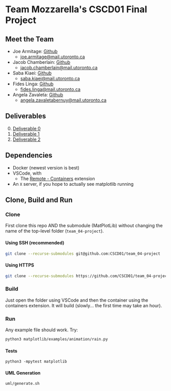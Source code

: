 # Team Mozzarella's CSCD01 Final Project

## Meet the Team

* Joe Armitage: [Github](https://github.com/armitag8)
  * [joe.armitage@mail.utoronto.ca](mailto:joe.armitage@mail.utoronto.ca)
* Jacob Chamberlain: [Github](https://github.com/JacobChamberlain)
  * [jacob.chamberlain@mail.utoronto.ca](mailto:jacob.chamberlain@mail.utoronto.ca)
* Saba Kiaei: [Github](https://github.com/sabulikia)
  * [saba.kiaei@mail.utoronto.ca](mailto:saba.kiaei@mail.utoronto.ca)
* Fides Linga: [Github](https://github.com/desslinga)
  * [fides.linga@mail.utoronto.ca](mailto:fides.linga@mail.utoronto.ca) 
* Angela Zavaleta: [Github](https://github.com/angelazb)
  * [angela.zavaletabernuy@mail.utoronto.ca](mailto:angela.zavaletabernuy@mail.utoronto.ca)

## Deliverables

0. [Deliverable 0](./deliverable/0/deliverable_0.pdf)
1. [Deliverable 1](./deliverable/1/deliverable_1.md)
2. [Deliverable 2](./deliverable/2/deliverable_2.md)

## Dependencies
- Docker (newest version is best)
- VSCode, with
    - The [Remote - Containers](https://marketplace.visualstudio.com/items?itemName=ms-vscode-remote.remote-containers) extension
- An `X` server, if you hope to actually see matplotlib running

## Clone, Build and Run

### Clone

First clone this repo AND the submodule (MatPlotLib) without changing the name of the top-level folder (`team_04-project`).

#### Using SSH (recommended)
```bash
git clone --recurse-submodules git@github.com:CSCD01/team_04-project
```

#### Using HTTPS
```bash
git clone --recurse-submodules https://github.com/CSCD01/team_04-project
```

### Build
Just open the folder using VSCode and then the container using the containers extension. It will build (slowly... the first time may take an hour).

### Run

Any example file should work. Try:
```bash
python3 matplotlib/examples/animation/rain.py
```

#### Tests
```
python3 -mpytest matplotlib
```

#### UML Generation
```
uml/generate.sh
```
